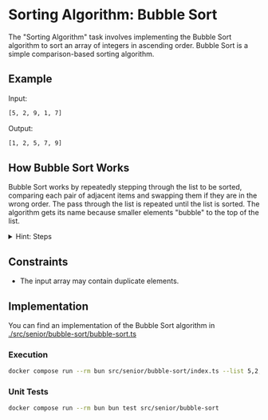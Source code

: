 # Sorting Algorithm: Bubble Sort

The "Sorting Algorithm" task involves implementing the Bubble Sort algorithm to sort an array of integers in ascending order.
Bubble Sort is a simple comparison-based sorting algorithm.

## Example

Input:

```bash
[5, 2, 9, 1, 7]
```

Output:

```bash
[1, 2, 5, 7, 9]
```

## How Bubble Sort Works

Bubble Sort works by repeatedly stepping through the list to be sorted, comparing each pair of adjacent items and swapping them if they are in the wrong order.
The pass through the list is repeated until the list is sorted. The algorithm gets its name because smaller elements "bubble" to the top of the list.

<details>
    <summary>Hint: Steps</summary>

    1. Compare the first two elements. If the first is greater than the second, swap them.
    2. Move to the next pair of elements, and repeat the comparison and swap if needed.
    3. Continue this process for each pair of adjacent elements to the end of the array. At the end of the first pass, the largest element will have bubbled to the end of the array.
    4. Repeat the entire process for the remaining elements (all elements except the last one which is now sorted).
    5. Continue until no swaps are needed, indicating that the list is sorted.
</details>

## Constraints

- The input array may contain duplicate elements.

## Implementation

You can find an implementation of the Bubble Sort algorithm in [./src/senior/bubble-sort/bubble-sort.ts](./src/senior/bubble-sort/bubble-sort.ts)

### Execution

```bash
docker compose run --rm bun src/senior/bubble-sort/index.ts --list 5,2,9,1,7
```

### Unit Tests

```bash
docker compose run --rm bun bun test src/senior/bubble-sort
```
